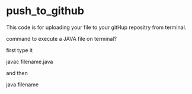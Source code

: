 # push_to_github
This code is for uploading your file to your gitHup repositry from terminal.

command to execute a JAVA file on terminal?

<p>first type it </p>
<p>javac filename.java</p>
<p>and then </p>
<p>java filename</p>
